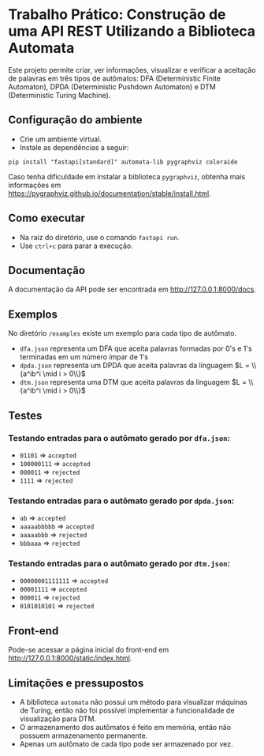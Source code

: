 # Trabalho Prático: Construção de uma API REST Utilizando a Biblioteca Automata
Este projeto permite criar, ver informações, visualizar e verificar a aceitação de palavras em três tipos de autômatos: DFA (Deterministic Finite Automaton), DPDA (Deterministic Pushdown Automaton) e DTM (Deterministic Turing Machine). 

## Configuração do ambiente
- Crie um ambiente virtual.
- Instale as dependências a seguir:
```
pip install "fastapi[standard]" automata-lib pygraphviz coloraide
```
Caso tenha dificuldade em instalar a biblioteca `pygraphviz`, obtenha mais informações em https://pygraphviz.github.io/documentation/stable/install.html.

## Como executar
- Na raiz do diretório, use o comando `fastapi run`.
- Use `ctrl+c` para parar a execução.

## Documentação
A documentação da API pode ser encontrada em http://127.0.0.1:8000/docs.

## Exemplos
No diretório `/examples` existe um exemplo para cada tipo de autômato.

- `dfa.json` representa um DFA que aceita palavras formadas por 0's e 1's terminadas em um número ímpar de 1's
- `dpda.json` representa um DPDA que aceita palavras da linguagem $L = \\{a^ib^i \mid i > 0\\}$
- `dtm.json` representa uma DTM que aceita palavras da linguagem $L = \\{a^ib^i \mid i > 0\\}$

## Testes
### Testando entradas para o autômato gerado por `dfa.json`:
- `01101` => `accepted`
- `100000111` => `accepted`
- `000011` => `rejected`
- `1111` => `rejected`

### Testando entradas para o autômato gerado por `dpda.json`:
- `ab` => `accepted`
- `aaaaabbbbb` => `accepted`
- `aaaaabbb` => `rejected`
- `bbbaaa` => `rejected`

### Testando entradas para o autômato gerado por `dtm.json`:
- `00000001111111` => `accepted`
- `00001111` => `accepted`
- `000011` => `rejected`
- `0101010101` => `rejected`

## Front-end
Pode-se acessar a página inicial do front-end em http://127.0.0.1:8000/static/index.html.

## Limitações e pressupostos
- A biblioteca `automata` não possui um método para visualizar máquinas de Turing, então não foi possível implementar a funcionalidade de visualização para DTM.
- O armazenamento dos autômatos é feito em memória, então não possuem armazenamento permanente.
- Apenas um autômato de cada tipo pode ser armazenado por vez.